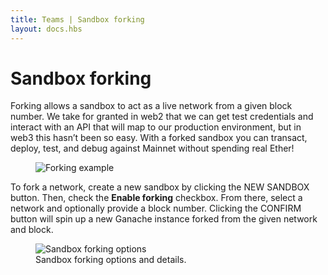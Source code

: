 ```yaml
---
title: Teams | Sandbox forking
layout: docs.hbs
---
```

# Sandbox forking

Forking allows a sandbox to act as a live network from a given block number. We take for granted in web2 that we can get test credentials and interact with an API that will map to our production environment, but in web3 this hasn’t been so easy. With a forked sandbox you can transact, deploy, test, and debug against Mainnet without spending real Ether!

<figure>
  <img class="half-width mb-6" src="/img/docs/teams/what-is-forking.png" alt="Forking example">
</figure>

To fork a network, create a new sandbox by clicking the <span class="inline-button">NEW SANDBOX</span> button. Then, check the **Enable forking** checkbox. From there, select a network and optionally provide a block number. Clicking the <span class="inline-button">CONFIRM</span> button will spin up a new Ganache instance forked from the given network and block.

<figure class="screenshot">
  <img class="w-100" src="/img/docs/teams/sandbox-forking.png" alt="Sandbox forking options">
  <figcaption class="text-center">Sandbox forking options and details.</figcaption>
</figure>
